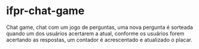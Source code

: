 # ifpr-chat-game
Chat game, chat com um jogo de perguntas, uma nova pergunta é sorteada quando um dos usuários acertarem a atual, conforme os usuários forem acertando as respostas, um contador é acrescentado e atualizado o placar.
